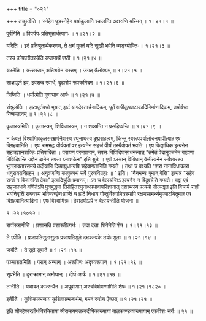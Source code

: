 +++
title = "०२१"

+++
तच्छ्रुत्वेति । स्नेहेन पुत्रस्नेहेन पर्याकुलानि स्कलन्ति अक्षराणि यस्मिन्  ॥  १।२१।१ ॥   

  

पूर्वमिति । विपर्ययः प्रतिश्रुतार्थत्यागः  ॥  १।२१।२ ॥   

  

यदिति । इदं प्रतिश्रुतार्थकरणम्, ते क्षमं युक्तं यदि सुखी भवेति व्यङ्ग्योक्तिः  ॥  १।२१।३ ॥   

  

तस्य कोपपरीतस्येति सप्तम्यर्थे षष्ठी  ॥  १।२१।४ ॥   

  

त्रस्तेति । त्रस्तरूपम् अतिशयेन त्रस्तम् । जगत् त्रैलोक्यम्  ॥  १।२१।५ ॥   

  

साक्षाद्धर्म इव, इवशब्द एवार्थे, दृढारोपं रूपकमिदम्  ॥  १।२१।६ ॥   

  

त्रिष्विति । धर्मात्मेति गुणाभाव आर्षः  ॥  १।२१।७ ॥   

  

संश्रुत्येति । इष्टापूर्तवधो भूयात् इष्टं यागदेवतार्चनादिकम्, पूर्तं वापीकूपतटाकादिनिर्माणादिकम्, तयोर्वधः निष्फलत्वम्  ॥  १।२१।८ ॥   

  

कृतास्त्रमिति । कृतास्त्रम्, शिक्षितास्त्रम् । न शक्ष्यन्ति न प्रसहिष्यन्ति  ॥  १।२१।९ ॥   

  

न केवलं विश्वामित्रकृतसंरक्षणेनैवास्य रघुनाथस्य दुष्प्रसहत्वम्, किन्तु स्वरूपपर्यालोचनयापीत्याह एष विग्रहवानिति । एषः रामभद्रः वीर्यवतां वर इत्यनेन सहजं वीर्यं तस्यैवोक्तं भवति । एष विद्याधिक इत्यनेन सहजज्ञानशक्तिः प्रतिपादिता । परायणं परमप्राप्यम्, तपसः विविदिषासाधनत्वात् "तमेतं वेदानुवचनेन बाह्मणा विविदिषन्ति यज्ञेन दानेन तपसा ऽनाशकेन" इति श्रुतेः । एषो ऽस्त्रान् विविधान् वेत्तीत्यनेन सर्वेश्वरस्य भूतलावतारसमये तदीयानि दिव्यायुधान्यपि सहैवागतानिति गम्यते । तथा च वक्ष्यति "शरा नानाविधाकारा धनुरायतविग्रहम् । अनुव्रजन्ति काकुत्स्थं सर्वे पुरुषविग्रहाः  ॥ " इति। "नैनमन्यः पुमान् वेत्ति" इत्यत्र "सहैव सन्तं न विजानन्ति देवाः" इत्यदिश्रुतिः प्रमाणम्। ऽन च वेत्स्यन्तिऽ इत्यनेन न विदुश्चेति गम्यते। यद्वा एवं सहजप्रभावे वर्णितेऽपि पुत्रबुद्ध्या तिरोहितरघुनाथप्रभावापरिज्ञानात् दशरथस्य प्रत्ययो नोत्पद्यत इति विचार्य राज्ञो भयनिवृत्तिं राघवस्य भविष्यच्छ्रेयःप्राप्तिं च हृदि निधाय गोप्तुर्विश्वामित्रस्यापि रक्षणसामर्थ्यमुपपादयितुमाह एष विग्रहवानित्यादिना। एषः विश्वामित्रः। देवादयोऽपि न वेत्स्यन्तीति योजना ॥   

१।२१।१०१२  ॥   

सर्वास्त्राणीति । प्रशासति प्रशास्तीत्यर्थः । तदा दत्ताः शिवेनेति शेष  ॥  १।२१।१३ ॥   

  

ते ऽपीति । प्रजापतिसुतासुताः प्रजापतिसुते दक्षकन्यके तयोः सुताः  ॥  १।२१।१४ ॥   

  

जयेति । ते सुते सुवाते  ॥  १।२१।१५ ॥   

  

पञ्चाशतमिति । परान् अन्यान् । अरूपिणः अदृश्यरूपान्  ॥  १।२१।१६ ॥   

  

सुप्रभेति । दुराक्रामान् अमोघान् । दीर्घ आर्षः  ॥  १।२१।१७ ॥   

  

तानीति । यथावत् कार्त्स्न्येन । अपूर्वाणाम् अस्त्रविशेषाणामिति शेषः  ॥  १।२१।१८२० ॥   

  

इतीति । कुशिकात्मजाय कुशिकात्मजार्थम्, गमनं रुरोच ऐच्छत्  ॥  १।२१।२१ ॥   

  

इति श्रीमहेश्वरतीर्थविरचितायां श्रीरामायणतत्त्वदीपिकाख्यायां बालकाण्डव्याख्यायाम् एकविंशः सर्गः  ॥  २१  ॥   

  

  

